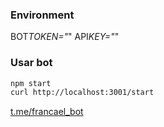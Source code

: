 ### Environment

BOT*TOKEN="*"
API*KEY="*"

### Usar bot

```bash
npm start
curl http://localhost:3001/start
```

[t.me/francael_bot](t.me/francael_bot)
